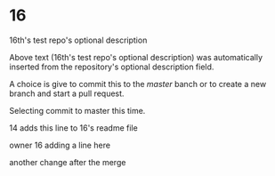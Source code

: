 # 16
16th's test repo's optional description

Above text (16th's test repo's optional description) was automatically inserted from the repository's optional description field.

A choice is give to commit this to the *master* banch or to create a new branch and start a pull request.

Selecting commit to master this time.

14 adds this line to 16's readme file

owner 16 adding a line here

another change after the merge
